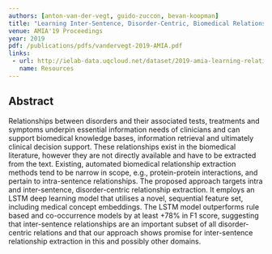 ```yaml
---
authors: [anton-van-der-vegt, guido-zuccon, bevan-koopman]
title: "Learning Inter-Sentence, Disorder-Centric, Biomedical Relationships from Medical Literature"
venue: AMIA'19 Proceedings
year: 2019
pdf: /publications/pdfs/vandervegt-2019-AMIA.pdf
links: 
 - url: http://ielab-data.uqcloud.net/dataset/2019-amia-learning-relationships
   name: Resources
---
```


## Abstract

Relationships between disorders and their associated tests, treatments and symptoms underpin essential information needs of clinicians and can support biomedical knowledge bases, information retrieval and ultimately clinical decision support. These relationships exist in the biomedical literature, however they are not directly available and have to be extracted from the text.  Existing, automated biomedical relationship extraction methods tend to be narrow in scope, e.g., protein-protein interactions, and pertain to intra-sentence relationships. The proposed approach targets intra and inter-sentence, disorder-centric relationship extraction. It employs an LSTM deep learning model that utilises a novel, sequential feature set, including medical concept embeddings. The LSTM model outperforms rule based and co-occurrence models by at least +78% in F1 score, suggesting that inter-sentence relationships are an important subset of all disorder-centric relations and that our approach shows promise for inter-sentence relationship extraction in this and possibly other domains.
